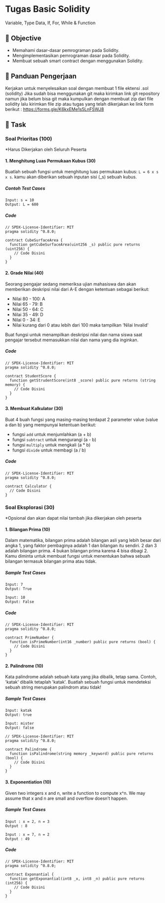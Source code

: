 # Tugas Basic Solidity
Variable, Type Data, If, For, While & Function

## 🎯 Objective
- Memahami dasar-dasar pemrograman pada Solidity.
- Mengimplementasikan pemrograman dasar pada Solidity.
- Membuat sebuah smart contract dengan menggunakan Solidity.

## 🧭 Panduan Pengerjaan
Kerjakan untuk menyelesaikan soal dengan membuat 1 file ektensi .sol (solidity)
Jika sudah bisa menggunakan git maka kirimkan link git repository namun jika belum bisa git maka kumpulkan dengan membuat zip dari file solidity lalu kirimkan file zip atau tugas yang telah dikerjakan ke link form berikut : https://forms.gle/K6kxEMe1s5LnFSWJ8 

## 📝 Task

### Soal Prioritas (100)
*Harus Dikerjakan oleh Seluruh Peserta

#### 1. Menghitung Luas Permukaan Kubus (30)
Buatlah sebuah fungsi untuk menghitung luas permukaan kubus: `L = 6 x s x s`.
kamu akan diberikan sebuah inputan sisi (_s) sebuah kubus.

##### Contoh Test Cases
```
Input: s = 10
Output: L = 600
```

##### Code
```sol
// SPDX-License-Identifier: MIT
pragma solidity ^0.8.0;

contract CubeSurfaceArea {
  function getCubeSurfaceArea(uint256 _s) public pure returns (uint256) {
    // Code Disini
  }
}
```

#### 2. Grade Nilai (40)
Seorang pengajar sedang memeriksa ujian mahasiswa dan akan memberikan deskripsi nilai dari A-E dengan ketentuan sebagai berikut:
- Nilai 80 - 100: A
- Nilai 65 - 79: B
- Nilai 50 - 64: C
- Nilai 35 - 49: D
- Nilai 0 - 34: E
- Nilai kurang dari 0 atau lebih dari 100 maka tampilkan 'Nilai Invalid'

Buat fungsi untuk menampilkan deskripsi nilai dan nama siswa saat pengajar tersebut memasukkan nilai dan nama yang dia inginkan.

##### Code
```sol
// SPDX-License-Identifier: MIT
pragma solidity ^0.8.0;

contract StudentScore {
  function getStrudentScore(int8 _score) public pure returns (string memory) {
    // Code Disini
  }
}
```

#### 3. Membuat Kalkulator (30)
Buat 4 buah fungsi yang masing-masing terdapat 2 parameter value (value a dan b) yang mempunyai ketentuan berikut:
- fungsi `add` untuk menjumlahkan (a + b)
- fungsi `subtract` untuk mengurangi (a - b)
- fungsi `multiply` untuk mengkali (a * b)
- fungsi `divide` untuk membagi (a / b)

##### Code
```sol
// SPDX-License-Identifier: MIT
pragma solidity ^0.8.0;

contract Calculator {
  // Code Disini
}
```

### Soal Eksplorasi (30)
*Opsional dan akan dapat nilai tambah jika dikerjakan oleh peserta

#### 1. Bilangan Prima (10)
Dalam matematika, bilangan prima adalah bilangan asli yang lebih besar dari angka 1, yang faktor pembaginya adalah 1 dan bilangan itu sendiri. 2 dan 3 adalah bilangan prima. 4 bukan bilangan prima karena 4 bisa dibagi 2. Kamu diminta untuk membuat fungsi untuk menentukan bahwa sebuah bilangan termasuk bilangan prima atau tidak.

##### Sample Test Cases
```
Input: 7
Output: True

Input: 10
Output: False
```

##### Code
```sol
// SPDX-License-Identifier: MIT
pragma solidity ^0.8.0;

contract PrimeNumber {
  function isPrimeNumber(int16 _number) public pure returns (bool) {
    // Code Disini
  }
}
```

#### 2. Palindrome (10)
Kata palindrome adalah sebuah kata yang jika dibalik, tetap sama. Contoh, 'katak' dibalik tetaplah 'katak'. Buatlah sebuah fungsi untuk mendeteksi sebuah string merupakan palindrom atau tidak!

##### Sample Test Cases
```
Input: katak
Output: true

Input: mister
Output: false
```

```sol
// SPDX-License-Identifier: MIT
pragma solidity ^0.8.0;

contract Palindrome {  
  function isPalindrome(string memory _keyword) public pure returns (bool) {
    // Code Disini
  }
}
```

#### 3. Exponentiation (10)
Given two integers x and n, write a function to compute x^n. We may assume that x and n are small and overflow doesn’t happen.

##### Sample Test Cases
```
Input : x = 2, n = 3
Output : 8

Input : x = 7, n = 2
Output : 49
```

##### Code
```sol
// SPDX-License-Identifier: MIT
pragma solidity ^0.8.0;

contract Exponantial {
  function getExponantial(int8 _x, int8 _n) public pure returns (int256) {
    // Code Disini
  }
}
```

